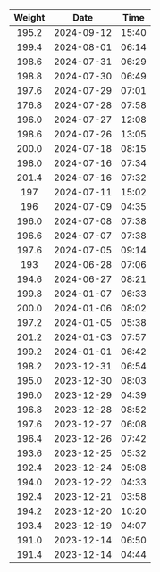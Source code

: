 | Weight | Date   | Time  | 
| :---:  | :----: | :---: | 
| 195.2 |  2024-09-12 |  15:40 | 
| 199.4 |  2024-08-01 |  06:14 | 
| 198.6 |  2024-07-31 |  06:29 | 
| 198.8 |  2024-07-30 |  06:49 | 
| 197.6 |  2024-07-29 |  07:01 | 
| 176.8 |  2024-07-28 |  07:58 | 
| 196.0 |  2024-07-27 |  12:08 | 
| 198.6 |  2024-07-26 |  13:05 | 
| 200.0 |  2024-07-18 |  08:15 | 
| 198.0 |  2024-07-16 |  07:34 | 
| 201.4 |  2024-07-16 |  07:32 | 
| 197 |  2024-07-11 |  15:02 | 
| 196 |  2024-07-09 |  04:35 | 
| 196.0 |  2024-07-08 |  07:38 | 
| 196.6 |  2024-07-07 |  07:38 | 
| 197.6 |  2024-07-05 |  09:14 | 
| 193 |  2024-06-28 |  07:06 | 
| 194.6 |  2024-06-27 |  08:21 | 
| 199.8 |  2024-01-07 |  06:33 | 
| 200.0 |  2024-01-06 |  08:02 | 
| 197.2 |  2024-01-05 |  05:38 | 
| 201.2 |  2024-01-03 |  07:57 | 
| 199.2 |  2024-01-01 |  06:42 | 
| 198.2 |  2023-12-31 |  06:54 | 
| 195.0 |  2023-12-30 |  08:03 | 
| 196.0 |  2023-12-29 |  04:39 | 
| 196.8 |  2023-12-28 |  08:52 | 
| 197.6 |  2023-12-27 |  06:08 | 
| 196.4 |  2023-12-26 |  07:42 | 
| 193.6 |  2023-12-25 |  05:32 | 
| 192.4 |  2023-12-24 |  05:08 | 
| 194.0 |  2023-12-22 |  04:33 | 
| 192.4 |  2023-12-21 |  03:58 | 
| 194.2 |  2023-12-20 |  10:20 | 
| 193.4 |  2023-12-19 |  04:07 | 
| 191.0 |  2023-12-14 |  06:50 | 
| 191.4 |  2023-12-14 |  04:44 | 
